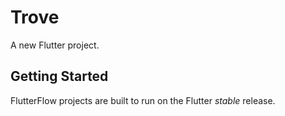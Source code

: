 # Trove

A new Flutter project.

## Getting Started

FlutterFlow projects are built to run on the Flutter _stable_ release.
